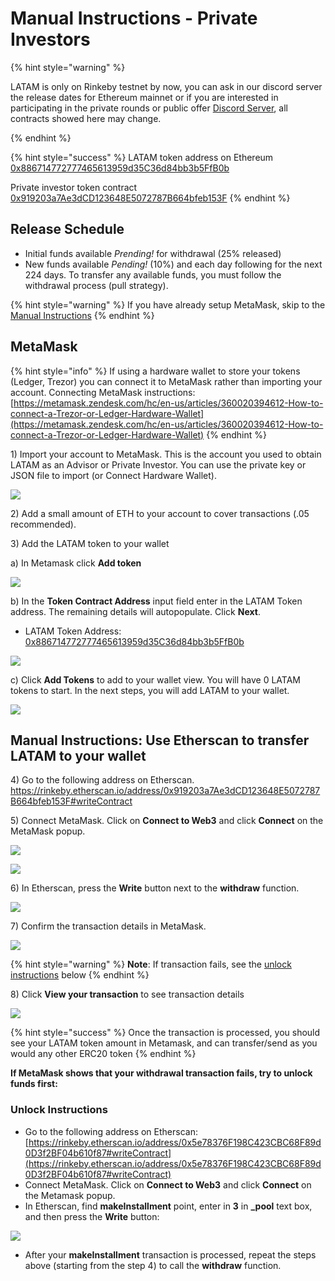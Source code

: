 # Manual Instructions - Private Investors

{% hint style="warning" %}

LATAM is only on Rinkeby testnet by now, you can ask in our discord server the release dates for Ethereum mainnet or if you are interested in participating in the private rounds or public offer [Discord Server](https://discord.gg/TncBuWdY6B), all contracts showed here may change.

{% endhint %}

{% hint style="success" %}
LATAM token address on Ethereum [0x886714772777465613959d35C36d84bb3b5FfB0b](https://rinkeby.etherscan.io/token/0x886714772777465613959d35C36d84bb3b5FfB0b)

Private investor token contract  
[0x919203a7Ae3dCD123648E5072787B664bfeb153F](https://rinkeby.etherscan.io/address/0x919203a7Ae3dCD123648E5072787B664bfeb153F)
{% endhint %}

## Release Schedule

* Initial funds available _Prending!_ for withdrawal \(25% released\)
* New funds available _Pending!_ \(10%\) and each day following for the next 224 days. To transfer any available funds, you must follow the withdrawal process \(pull strategy\).

{% hint style="warning" %}
If you have already setup MetaMask, skip to the [Manual Instructions](manual-instruction-private-investors#manual-instructions-use-etherscan-to-transfer-latam-to-your-wallet)
{% endhint %}

## MetaMask

{% hint style="info" %}
If using a hardware wallet to store your tokens \(Ledger, Trezor\) you can connect it to MetaMask rather than importing your account.  Connecting MetaMask instructions: [https://metamask.zendesk.com/hc/en-us/articles/360020394612-How-to-connect-a-Trezor-or-Ledger-Hardware-Wallet](https://metamask.zendesk.com/hc/en-us/articles/360020394612-How-to-connect-a-Trezor-or-Ledger-Hardware-Wallet)
{% endhint %}

1\) Import your account to MetaMask. This is the account you used to obtain LATAM as an Advisor or Private Investor. You can use the private key or JSON file to import \(or Connect Hardware Wallet\).

![](../../../.gitbook/assets/mm1.png)

2\) Add a small amount of ETH to your account to cover transactions \(.05 recommended\).

3\) Add the LATAM token to your wallet

a\) In Metamask click **Add token**

![](../../../.gitbook/assets/mm1%20%281%29.png)

b\) In the **Token Contract Address** input field enter in the LATAM Token address. The remaining details will autopopulate. Click **Next**.

* LATAM Token Address: [0x886714772777465613959d35C36d84bb3b5FfB0b](https://rinkeby.etherscan.io/token/0x886714772777465613959d35C36d84bb3b5FfB0b)

![](../../../.gitbook/assets/mm2.png)

c\) Click **Add Tokens** to add to your wallet view. You will have 0 LATAM tokens to start. In the next steps, you will add LATAM to your wallet.

![](../../../.gitbook/assets/mm3.png)

## Manual Instructions: Use Etherscan to transfer LATAM to your wallet

4\) Go to the following address on Etherscan.  
[https://rinkeby.etherscan.io/address/0x919203a7Ae3dCD123648E5072787B664bfeb153F#writeContract ](https://rinkeby.etherscan.io/address/0x919203a7Ae3dCD123648E5072787B664bfeb153F#writeContract) 

5\) Connect MetaMask. Click on **Connect to Web3** and click **Connect**  on the MetaMask popup. 

![](../../../.gitbook/assets/contract1%20%282%29.png)

![](../../../.gitbook/assets/connect-2.png)

6\) In Etherscan, press the **Write** button next to the **withdraw** function.

![](../../../.gitbook/assets/connect-3.png)

7\) Confirm the transaction details in MetaMask.

![](../../../.gitbook/assets/mm-confirm.png)

{% hint style="warning" %}
**Note**: If transaction fails, see the [unlock instructions]() below
{% endhint %}

8\) Click **View your transaction** to see transaction details

![](../../../.gitbook/assets/connect-4.png)

{% hint style="success" %}
Once the transaction is processed, you should see your LATAM token amount in Metamask, and can transfer/send as you would any other ERC20 token
{% endhint %}

**If MetaMask shows that your withdrawal transaction fails, try to unlock funds first:**

### **Unlock Instructions**

* Go to the following address on Etherscan: [https://rinkeby.etherscan.io/address/0x5e78376F198C423CBC68F89d0D3f2BF04b610f87#writeContract](https://rinkeby.etherscan.io/address/0x5e78376F198C423CBC68F89d0D3f2BF04b610f87#writeContract)
* Connect MetaMask. Click on **Connect to Web3** and click **Connect** on the Metamask popup.
* In Etherscan, find **makeInstallment** point, enter in **3** in **\_pool** text box, and then press the **Write** button:

![](../../../.gitbook/assets/image%20%283%29.png)

* After your **makeInstallment** transaction is processed, repeat the steps above \(starting from the step 4\) to call the **withdraw** function.

